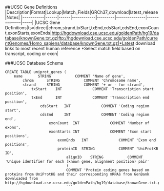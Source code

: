 ##UCSC Gene Definitions
|Description|Format|Lookup|Match_Fields|GRCh37_download|latest_release|Notes|
|-----------|------|------|------------|---------|---------------|--------------|-----|
|UCSC Gene Definitions|tsv|direct|chrom,strand,txStart,txEnd,cdsStart,cdsEnd,exonCount,exonStarts,exonEnds|http://hgdownload.cse.ucsc.edu/goldenPath/hg19/database/knownGene.txt.gz|ftp://hgdownload.cse.ucsc.edu/goldenPath/currentGenomes/Homo_sapiens/database/knownGene.txt.gz|*Latest download links to most recent human reference *Select match field based on transcript, coding or exon|

###UCSC Database Schema
```Mysql
CREATE TABLE uniprot_genes (
    name       STRING           COMMENT 'Name of gene',
        chrom      STRING           COMMENT 'Chromosome name',
	    strand     STRING           COMMENT '+ or - for strand',
	        txStart    INT              COMMENT 'Transcription start position',
		    txEnd      INT              COMMENT 'Transcription end position',
		        cdsStart   INT              COMMENT 'Coding region start',
			    cdsEnd     INT              COMMENT 'Coding region end',
			        exonCount  INT              COMMENT 'Number of exons',
				    exonStarts INT              COMMENT 'Exon start positions',
				        exonEnds   INT              COMMENT 'Exon end positions',
					    proteinID  STRING           COMMENT 'UniProtKB ID',
					        alignID    STRING           COMMENT 'Unique identifier for each (known gene, alignment position) pair'
						    )
						    COMMENT 'Protein coding genes based on proteins from UniProtKB and their corresponding mRNAs from GenBank downloaded from http://hgdownload.cse.ucsc.edu/goldenPath/hg19/database/knownGene.txt.gz'
						    ```
						    